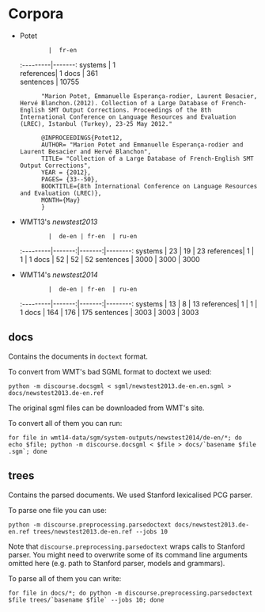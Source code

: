 # Corpora

* Potet 

              |  fr-en 
    :---------|-------:
    systems   |  1    
    references|  1
    docs      |  361    
    sentences |  10755

            "Marion Potet, Emmanuelle Esperança-rodier, Laurent Besacier, Hervé Blanchon.(2012). Collection of a Large Database of French-English SMT Output Corrections. Proceedings of the 8th International Conference on Language Resources and Evaluation (LREC), Istanbul (Turkey), 23-25 May 2012."

            @INPROCEEDINGS{Potet12,
            AUTHOR= "Marion Potet and Emmanuelle Esperança-rodier and Laurent Besacier and Hervé Blanchon",
            TITLE= "Collection of a Large Database of French-English SMT Output Corrections",
            YEAR = {2012},
            PAGES= {33--50},
            BOOKTITLE={8th International Conference on Language Resources and Evaluation (LREC)},
            MONTH={May}
            }

* WMT13's *newstest2013*

              |  de-en | fr-en  | ru-en
    :---------|-------:|-------:|--------:
    systems   |  23    | 19     | 23
    references|  1     | 1      | 1
    docs      |  52    | 52     | 52
    sentences |  3000  | 3000   | 3000

* WMT14's *newstest2014*

              |  de-en | fr-en  | ru-en
    :---------|-------:|-------:|--------:
    systems   |  13    | 8      | 13
    references|  1     | 1      | 1
    docs      |  164   | 176    | 175
    sentences |  3003  | 3003   | 3003

## docs

Contains the documents in `doctext` format.

To convert from WMT's bad SGML format to doctext we used:

    python -m discourse.docsgml < sgml/newstest2013.de-en.en.sgml > docs/newstest2013.de-en.ref

The original sgml files can be downloaded from WMT's site.

To convert all of them you can run:

    for file in wmt14-data/sgm/system-outputs/newstest2014/de-en/*; do echo $file; python -m discourse.docsgml < $file > docs/`basename $file .sgm`; done

## trees

Contains the parsed documents. We used Stanford lexicalised PCG parser. 

To parse one file you can use:

    python -m discourse.preprocessing.parsedoctext docs/newstest2013.de-en.ref trees/newstest2013.de-en.ref --jobs 10

Note that `discourse.preprocessing.parsedoctext` wraps calls to Stanford parser. You might need to overwrite some of its command line arguments omitted here (e.g. path to Stanford parser, models and grammars).

To parse all of them you can write:

    for file in docs/*; do python -m discourse.preprocessing.parsedoctext $file trees/`basename $file` --jobs 10; done
